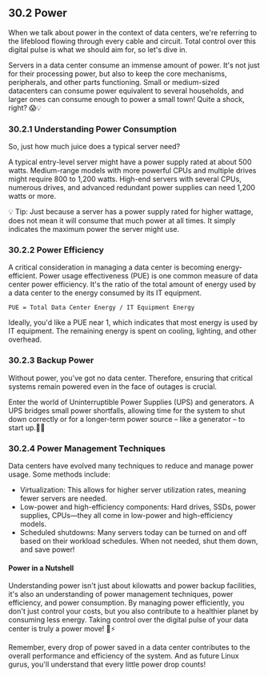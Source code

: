 ## 30.2 Power

When we talk about power in the context of data centers, we're referring to the lifeblood flowing through every cable and circuit. Total control over this digital pulse is what we should aim for, so let's dive in. 

Servers in a data center consume an immense amount of power. It's not just for their processing power, but also to keep the core mechanisms, peripherals, and other parts functioning. Small or medium-sized datacenters can consume power equivalent to several households, and larger ones can consume enough to power a small town! Quite a shock, right? 😱💡

### 30.2.1 Understanding Power Consumption 

So, just how much juice does a typical server need?

A typical entry-level server might have a power supply rated at about 500 watts. Medium-range models with more powerful CPUs and multiple drives might require 800 to 1,200 watts. High-end servers with several CPUs, numerous drives, and advanced redundant power supplies can need 1,200 watts or more. 

💡 Tip: Just because a server has a power supply rated for higher wattage, does not mean it will consume that much power at all times. It simply indicates the maximum power the server might use.

### 30.2.2 Power Efficiency 

A critical consideration in managing a data center is becoming energy-efficient. Power usage effectiveness (PUE) is one common measure of data center power efficiency. It's the ratio of the total amount of energy used by a data center to the energy consumed by its IT equipment.

<Ratio calculation>

```PUE = Total Data Center Energy / IT Equipment Energy```

Ideally, you'd like a PUE near 1, which indicates that most energy is used by IT equipment. The remaining energy is spent on cooling, lighting, and other overhead. 

### 30.2.3 Backup Power 

Without power, you've got no data center. Therefore, ensuring that critical systems remain powered even in the face of outages is crucial. 

Enter the world of Uninterruptible Power Supplies (UPS) and generators. A UPS bridges small power shortfalls, allowing time for the system to shut down correctly or for a longer-term power source – like a generator – to start up.🔋🔌 

### 30.2.4 Power Management Techniques 

Data centers have evolved many techniques to reduce and manage power usage. Some methods include: 

- Virtualization: This allows for higher server utilization rates, meaning fewer servers are needed.
- Low-power and high-efficiency components: Hard drives, SSDs, power supplies, CPUs—they all come in low-power and high-efficiency models.
- Scheduled shutdowns: Many servers today can be turned on and off based on their workload schedules. When not needed, shut them down, and save power!

#### Power in a Nutshell 

Understanding power isn't just about kilowatts and power backup facilities, it's also an understanding of power management techniques, power efficiency, and power consumption. By managing power efficiently, you don't just control your costs, but you also contribute to a healthier planet by consuming less energy. Taking control over the digital pulse of your data center is truly a power move! 💪⚡ 

Remember, every drop of power saved in a data center contributes to the overall performance and efficiency of the system. And as future Linux gurus, you'll understand that every little power drop counts!